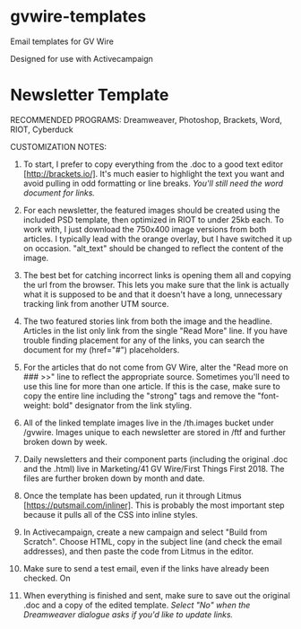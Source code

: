 # gvwire-templates
Email templates for GV Wire

Designed for use with Activecampaign

# Newsletter Template

RECOMMENDED PROGRAMS: Dreamweaver, Photoshop, Brackets, Word, RIOT, Cyberduck

CUSTOMIZATION NOTES:

1. To start, I prefer to copy everything from the .doc to a good text editor [http://brackets.io/]. It's much easier to highlight the text you want and avoid pulling in odd formatting or line breaks. *You'll still need the word document for links.*

1. For each newsletter, the featured images should be created using the included PSD template, then optimized in RIOT to under 25kb each. To work with, I just download the 750x400 image versions from both articles. I typically lead with the orange overlay, but I have switched it up on occasion. "alt_text" should be changed to reflect the content of the image.

1. The best bet for catching incorrect links is opening them all and copying the url from the browser. This lets you make sure that the link is actually what it is supposed to be and that it doesn't have a long, unnecessary tracking link from another UTM source.

1. The two featured stories link from both the image and the headline. Articles in the list only link from the single "Read More" line. If you have trouble finding placement for any of the links, you can search the document for my (href="#") placeholders. 

1. For the articles that do not come from GV Wire, alter the "Read more on ### >>" line to reflect the appropriate source. Sometimes you'll need to use this line for more than one article. If this is the case, make sure to copy the entire line including the "strong" tags and remove the "font-weight: bold" designator from the link styling.

1. All of the linked template images live in the /th.images bucket under /gvwire. Images unique to each newsletter are stored in /ftf and further broken down by week.

1. Daily newsletters and their component parts (including the original .doc and the .html) live in Marketing/41 GV Wire/First Things First 2018. The files are further broken down by month and date.

1. Once the template has been updated, run it through Litmus [https://putsmail.com/inliner]. This is probably the most important step because it pulls all of the CSS into inline styles.

1. In Activecampaign, create a new campaign and select "Build from Scratch". Choose HTML, copy in the subject line (and check the email addresses), and then paste the code from Litmus in the editor. 

1. Make sure to send a test email, even if the links have already been checked. On 

1. When everything is finished and sent, make sure to save out the original .doc and a copy of the edited template. *Select "No" when the Dreamweaver dialogue asks if you'd like to update links.*
